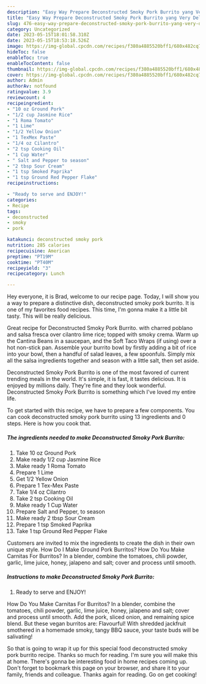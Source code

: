 ```yaml
---
description: "Easy Way Prepare Deconstructed Smoky Pork Burrito yang Very Delicious}"
title: "Easy Way Prepare Deconstructed Smoky Pork Burrito yang Very Delicious}"
slug: 476-easy-way-prepare-deconstructed-smoky-pork-burrito-yang-very-delicious
category: Uncategorized
date: 2023-05-15T18:01:58.310Z
date: 2023-05-15T18:53:18.526Z
image: https://img-global.cpcdn.com/recipes/f380a4885520bff1/680x482cq70/deconstructed-smoky-pork-burrito-recipe-main-photo.jpg
hideToc: false
enableToc: true
enableTocContent: false
thumbnail: https://img-global.cpcdn.com/recipes/f380a4885520bff1/680x482cq70/deconstructed-smoky-pork-burrito-recipe-main-photo.jpg
cover: https://img-global.cpcdn.com/recipes/f380a4885520bff1/680x482cq70/deconstructed-smoky-pork-burrito-recipe-main-photo.jpg
author: Admin
authorAv: notfound
ratingvalue: 3.9
reviewcount: 4
recipeingredient:
- "10 oz Ground Pork"
- "1/2 cup Jasmine Rice"
- "1 Roma Tomato"
- "1 Lime"
- "1/2 Yellow Onion"
- "1 TexMex Paste"
- "1/4 oz Cilantro"
- "2 tsp Cooking Oil"
- "1 Cup Water"
- " Salt and Pepper to season"
- "2 tbsp Sour Cream"
- "1 tsp Smoked Paprika"
- "1 tsp Ground Red Pepper Flake"
recipeinstructions:

- "Ready to serve and ENJOY!"
categories:
- Recipe
tags:
- deconstructed
- smoky
- pork

katakunci: deconstructed smoky pork 
nutrition: 285 calories
recipecuisine: American
preptime: "PT19M"
cooktime: "PT40M"
recipeyield: "3"
recipecategory: Lunch

---
```



Hey everyone, it is Brad, welcome to our recipe page. Today, I will show you a way to prepare a distinctive dish, deconstructed smoky pork burrito. It is one of my favorites food recipes. This time, I'm gonna make it a little bit tasty. This will be really delicious.

Great recipe for Deconstructed Smoky Pork Burrito. with charred poblano and salsa fresca over cilantro lime rice; topped with smoky crema. Warm up the Cantina Beans in a saucepan, and the Soft Taco Wraps (if using) over a hot non-stick pan. Assemble your burrito bowl by firstly adding a bit of rice into your bowl, then a handful of salad leaves, a few spoonfuls. Simply mix all the salsa ingredients together and season with a little salt, then set aside.

Deconstructed Smoky Pork Burrito is one of the most favored of current trending meals in the world. It's simple, it is fast, it tastes delicious. It is enjoyed by millions daily. They're fine and they look wonderful. Deconstructed Smoky Pork Burrito is something which I've loved my entire life.


To get started with this recipe, we have to prepare a few components. You can cook deconstructed smoky pork burrito using 13 ingredients and 0 steps. Here is how you cook that.

<!--inarticleads1-->

##### The ingredients needed to make Deconstructed Smoky Pork Burrito:

1. Take 10 oz Ground Pork
1. Make ready 1/2 cup Jasmine Rice
1. Make ready 1 Roma Tomato
1. Prepare 1 Lime
1. Get 1/2 Yellow Onion
1. Prepare 1 Tex-Mex Paste
1. Take 1/4 oz Cilantro
1. Take 2 tsp Cooking Oil
1. Make ready 1 Cup Water
1. Prepare  Salt and Pepper, to season
1. Make ready 2 tbsp Sour Cream
1. Prepare 1 tsp Smoked Paprika
1. Take 1 tsp Ground Red Pepper Flake


Customers are invited to mix the ingredients to create the dish in their own unique style. How Do I Make Ground Pork Burritos? How Do You Make Carnitas For Burritos? In a blender, combine the tomatoes, chili powder, garlic, lime juice, honey, jalapeno and salt; cover and process until smooth. 

<!--inarticleads2-->

##### Instructions to make Deconstructed Smoky Pork Burrito:


1. Ready to serve and ENJOY!

How Do You Make Carnitas For Burritos? In a blender, combine the tomatoes, chili powder, garlic, lime juice, honey, jalapeno and salt; cover and process until smooth. Add the pork, sliced onion, and remaining spice blend. But these vegan burritos are: Flavourful! With shredded jackfruit smothered in a homemade smoky, tangy BBQ sauce, your taste buds will be salivating! 

So that is going to wrap it up for this special food deconstructed smoky pork burrito recipe. Thanks so much for reading. I'm sure you will make this at home. There's gonna be interesting food in home recipes coming up. Don't forget to bookmark this page on your browser, and share it to your family, friends and colleague. Thanks again for reading. Go on get cooking!
